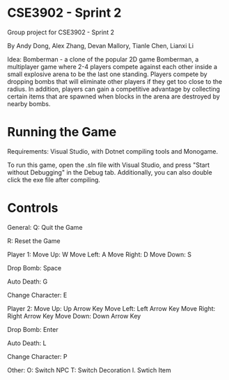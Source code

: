 # CSE3902 - Sprint 2
Group project for CSE3902 - Sprint 2

By Andy Dong, Alex Zhang, Devan Mallory, Tianle Chen, Lianxi Li


Idea: Bomberman - a clone of the popular 2D game Bomberman, a multiplayer game where 2-4 players compete against each other inside a small explosive arena to be the last one standing. Players compete by dropping bombs that will eliminate other players if they get too close to the radius. In addition, players can gain a competitive advantage by collecting certain items that are spawned when blocks in the arena are destroyed by nearby bombs.


# Running the Game
Requirements: Visual Studio, with Dotnet compiling tools and Monogame. 


To run this game, open the .sln file with Visual Studio, and press "Start without Debugging" in the Debug tab. Additionally, you can also double click the exe file after compiling.  

# Controls

General:
  Q: Quit the Game
  
  R: Reset the Game

Player 1: 
  Move Up: W
  Move Left: A
  Move Right: D
  Move Down: S

  Drop Bomb: Space

  Auto Death: G

  Change Character: E

Player 2:
  Move Up: Up Arrow Key
  Move Left: Left Arrow Key
  Move Right: Right Arrow Key
  Move Down: Down Arrow Key

  Drop Bomb: Enter

  Auto Death: L

  Change Character: P

Other:
  O: Switch NPC
  T: Switch Decoration
  I. Swtich Item
  
  
  
  
  
  
